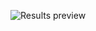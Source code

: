 ![Results preview](https://github.com/anastasiyaig/tms_python/blob/main/file_opener.png "File opener results preview")
